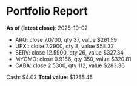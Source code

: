 # Portfolio Report
**As of (latest close)**: 2025-10-02

- ARQ: close 7.0700, qty 37, value $261.59
- UPXI: close 7.2900, qty 8, value $58.32
- SERV: close 12.5900, qty 26, value $327.34
- MYOMO: close 0.9166, qty 350, value $320.81
- CABA: close 2.5300, qty 112, value $283.36

Cash: $4.03
**Total value**: $1255.45